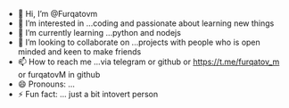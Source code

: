 - 👋 Hi, I’m @Furqatovm
- 👀 I’m interested in ...coding and passionate about learning new things
- 🌱 I’m currently learning ...python and nodejs
- 💞️ I’m looking to collaborate on ...projects with people who is open minded and keen to make friends
- 📫 How to reach me ...via telegram or github or https://t.me/furqatov_m or furqatovM in github
- 😄 Pronouns: ...  
- ⚡ Fun fact: ... just a bit intovert person 

<!---
Furqatovm/Furqatovm is a ✨ special ✨ repository because its `README.md` (this file) appears on your GitHub profile.
You can click the Preview link to take a look at your changes.
--->
